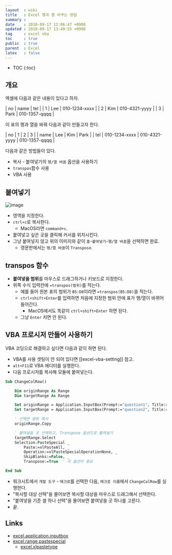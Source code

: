 ```yaml
---
layout  : wiki
title   : Excel 행과 열 바꾸는 방법
summary : 
date    : 2018-09-17 12:06:47 +0900
updated : 2018-09-17 13:49:55 +0900
tag     : excel vba
toc     : true
public  : true
parent  : Excel
latex   : false
---
```

* TOC
{:toc}

## 개요

엑셀에 다음과 같은 내용이 있다고 하자.

| no | name | tel           |
| 1  | Lee  | 010-1234-xxxx |
| 2  | Kim  | 010-4321-yyyy |
| 3  | Park | 010-1357-qqqq |

이 표의 행과 열을 바꿔 다음과 같이 만들고자 한다.

| no   | 1             | 2             | 3             |
| name | Lee           | Kim           | Park          |
| tel  | 010-1234-xxxx | 010-4321-yyyy | 010-1357-qqqq |

다음과 같은 방법들이 있다.

* 복사 - 붙여넣기의 `행/열 바꿈` 옵션을 사용하기
* `transpos`함수 사용
* VBA 사용

## 붙여넣기

![image](https://user-images.githubusercontent.com/1855714/45604838-364fb980-ba73-11e8-97b5-638355611998.png )

* 영역을 지정한다.
* `ctrl+c`로 복사한다.
    * MacOS라면 `command+c`.
* 붙여넣고 싶은 곳을 클릭해 커서를 위치시킨다.
* 그냥 붙여넣지 않고 위의 이미지와 같이 `홈`-`붙여넣기`-`행/열 바꿈`을 선택하면 완료.
    * 영문판에서는 `행/열 바꿈`이 `Transpose`.

## transpos 함수

* **붙여넣을 범위**를 마우스로 드래그하거나 키보드로 지정한다.
* 위쪽 수식 입력칸에 `=transpos(범위)`를 적는다.
    * 예를 들어 원본 표의 범위가 `B5:D8`이라면 `=transpos(B5:D8)`을 적는다.
    * `ctrl+shift+Enter`를 입력하면 처음에 지정한 범위 안에 표가 행/열이 바뀌어 들어간다.
        * MacOS에서도 똑같이 `ctrl+shift+Enter` 하면 된다.
    * 그냥 `Enter` 치면 안 된다.



## VBA 프로시저 만들어 사용하기

VBA 코딩으로 해결하고 싶다면 다음과 같이 하면 된다.

* VBA를 사용 셋팅이 안 되어 있다면 [[excel-vba-setting]] 참고.
* `alt+F11`로 VBA 에디터를 실행한다.
* 다음 프로시저를 복사해 모듈에 붙여넣는다.

```vb
Sub ChangeColRow()

    Dim originRange As Range
    Dim targetRange As Range

    Set originRange = Application.InputBox(Prompt:="question1", Title:="복사할 대상 선택", Type:=8)
    Set targetRange = Application.InputBox(Prompt:="question2", Title:="붙여넣을 기준 셀 하나 선택", Type:=8)

    ' 선택한 범위 복사
    originRange.Copy

    ' 붙여넣을 곳 선택하고, Transpose 옵션으로 붙여넣기
    targetRange.Select
    Selection.PasteSpecial _
        Paste:=xlPasteAll, _
        Operation:=xlPasteSpecialOperationNone, _
        SkipBlanks:=False, _
        Transpose:=True  ' 이 옵션이 중요

End Sub
```

* 워크시트에서 `개발 도구` - `매크로`를 선택한 다음, `매크로 이름`에서 `ChangeColRow`를 실행한다.
* "복사할 대상 선택"을 물어보면 복사할 대상을 마우스로 드래그해서 선택한다.
* "붙여넣을 기준 셀 하나 선택"을 물어보면 붙여넣을 곳 하나를 고른다.
* 끝.


## Links

* [excel.application.inputbox](https://docs.microsoft.com/en-us/office/vba/api/excel.application.inputbox )
* [excel.range.pastespecial](https://docs.microsoft.com/en-us/office/vba/api/excel.range.pastespecial )
    * [excel.xlpastetype](https://docs.microsoft.com/en-us/office/vba/api/excel.xlpastetype )

